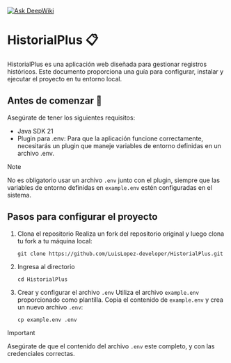 [![Ask DeepWiki](https://deepwiki.com/badge.svg)](https://deepwiki.com/luislh-dev/HistorialPlus)

# HistorialPlus  📋

HistorialPlus es una aplicación web diseñada para gestionar registros históricos. Este documento proporciona una guía
para configurar, instalar y ejecutar el proyecto en tu entorno local.

## Antes de comenzar 🚀
Asegúrate de tener los siguientes requisitos:
- Java SDK 21
- Plugin para .env: Para que la aplicación funcione correctamente, necesitarás un plugin que maneje variables de entorno definidas en un archivo .env.

> [!NOTE]
> No es obligatorio usar un archivo `.env` junto con el plugin, siempre que las variables de entorno definidas en `example.env` estén configuradas en el sistema.

## Pasos para configurar el proyecto
1. Clona el repositorio
   Realiza un fork del repositorio original y luego clona tu fork a tu máquina local:
   
   ```
   git clone https://github.com/LuisLopez-developer/HistorialPlus.git
   ```
2. Ingresa al directorio

    ```
    cd HistorialPlus
   ```
3. Crear y configurar el archivo `.env`
   Utiliza el archivo `example.env` proporcionado como plantilla. Copia el contenido de `example.env` y crea un nuevo archivo `.env`:

   ```
   cp example.env .env
   ```
   
  > [!IMPORTANT]  
  > Asegúrate de que el contenido del archivo `.env` este completo, y con las credenciales correctas.
